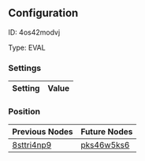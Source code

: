 # <nil>
## Configuration
ID:  4os42modvj

Type: EVAL 


### Settings
| Setting | Value  |
| :------------------------ | ---------------------------------------- |
 




### Position
| Previous Nodes | Future Nodes |
| :------------- | ------------ |
| [8sttri4np9](./8sttri4np9.md) | [pks46w5ks6](./pks46w5ks6.md) |